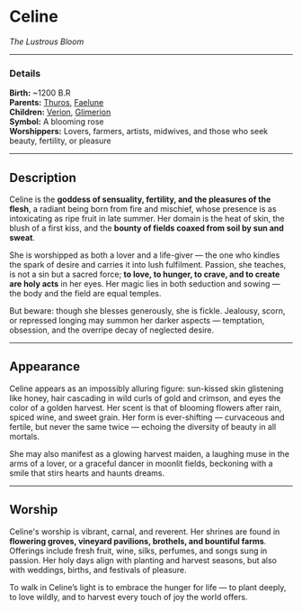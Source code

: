 # Celine

_The Lustrous Bloom_

---

### Details

**Birth:** ~1200 B.R  
**Parents:** [Thuros](Thuros.md), [Faelune](Faelune.md)  
**Children:** [Verion](Verion.md), [Glimerion](Glimerion.md)  
**Symbol:** A blooming rose  
**Worshippers:** Lovers, farmers, artists, midwives, and those who seek beauty, fertility, or pleasure

---

## Description

Celine is the **goddess of sensuality, fertility, and the pleasures of the flesh**, a radiant being born from fire and mischief, whose presence is as intoxicating as ripe fruit in late summer. Her domain is the heat of skin, the blush of a first kiss, and the **bounty of fields coaxed from soil by sun and sweat**.

She is worshipped as both a lover and a life-giver — the one who kindles the spark of desire and carries it into lush fulfilment. Passion, she teaches, is not a sin but a sacred force; **to love, to hunger, to crave, and to create are holy acts** in her eyes. Her magic lies in both seduction and sowing — the body and the field are equal temples.

But beware: though she blesses generously, she is fickle. Jealousy, scorn, or repressed longing may summon her darker aspects — temptation, obsession, and the overripe decay of neglected desire.

---

## Appearance

Celine appears as an impossibly alluring figure: sun-kissed skin glistening like honey, hair cascading in wild curls of gold and crimson, and eyes the color of a golden harvest. Her scent is that of blooming flowers after rain, spiced wine, and sweet grain. Her form is ever-shifting — curvaceous and fertile, but never the same twice — echoing the diversity of beauty in all mortals.

She may also manifest as a glowing harvest maiden, a laughing muse in the arms of a lover, or a graceful dancer in moonlit fields, beckoning with a smile that stirs hearts and haunts dreams.

---

## Worship

Celine's worship is vibrant, carnal, and reverent. Her shrines are found in **flowering groves, vineyard pavilions, brothels, and bountiful farms**. Offerings include fresh fruit, wine, silks, perfumes, and songs sung in passion. Her holy days align with planting and harvest seasons, but also with weddings, births, and festivals of pleasure.

To walk in Celine’s light is to embrace the hunger for life — to plant deeply, to love wildly, and to harvest every touch of joy the world offers. 